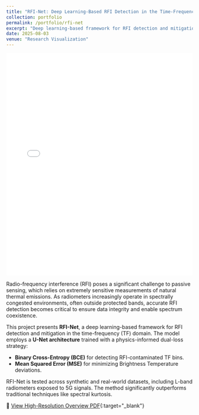 ```yaml
---
title: "RFI-Net: Deep Learning-Based RFI Detection in the Time-Frequency Domain"
collection: portfolio
permalink: /portfolio/rfi-net
excerpt: "Deep learning-based framework for RFI detection and mitigation using U-Net in the TF domain."
date: 2025-08-03
venue: "Research Visualization"
---
```


<embed src="/files/rfi-net-overview.pdf" type="application/pdf" width="100%" height="600px" />

Radio-frequency interference (RFI) poses a significant challenge to passive sensing, which relies on extremely sensitive measurements of natural thermal emissions. As radiometers increasingly operate in spectrally congested environments, often outside protected bands, accurate RFI detection becomes critical to ensure data integrity and enable spectrum coexistence.

This project presents **RFI-Net**, a deep learning-based framework for RFI detection and mitigation in the time-frequency (TF) domain. The model employs a **U-Net architecture** trained with a physics-informed dual-loss strategy:

- **Binary Cross-Entropy (BCE)** for detecting RFI-contaminated TF bins.
- **Mean Squared Error (MSE)** for minimizing Brightness Temperature deviations.

RFI-Net is tested across synthetic and real-world datasets, including L-band radiometers exposed to 5G signals. The method significantly outperforms traditional techniques like spectral kurtosis.

📎 [View High-Resolution Overview PDF](/files/rfi-net-overview.pdf){:target="_blank"}
